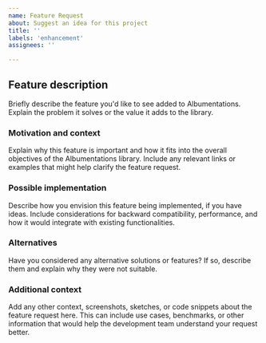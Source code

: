 ```yaml
---
name: Feature Request
about: Suggest an idea for this project
title: ''
labels: 'enhancement'
assignees: ''

---
```


## Feature description

Briefly describe the feature you'd like to see added to Albumentations. Explain the problem it solves or the value it adds to the library.

### Motivation and context

Explain why this feature is important and how it fits into the overall objectives of the Albumentations library. Include any relevant links or examples that might help clarify the feature request.

### Possible implementation

Describe how you envision this feature being implemented, if you have ideas. Include considerations for backward compatibility, performance, and how it would integrate with existing functionalities.

### Alternatives

Have you considered any alternative solutions or features? If so, describe them and explain why they were not suitable.

### Additional context

Add any other context, screenshots, sketches, or code snippets about the feature request here. This can include use cases, benchmarks, or other information that would help the development team understand your request better.
